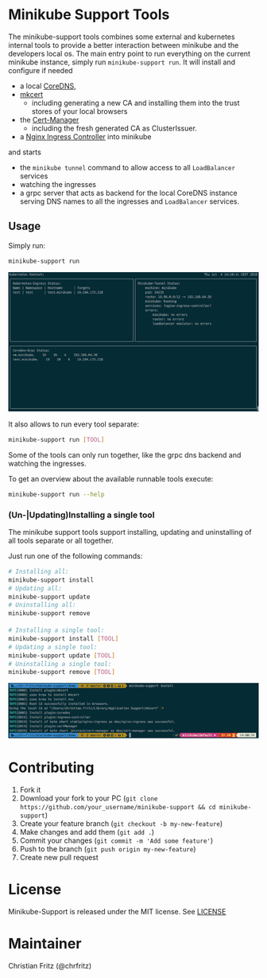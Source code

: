 # Minikube Support Tools

The minikube-support tools combines some external and kubernetes internal tools to provide a better interaction between 
minikube and the developers local os.
The main entry point to run everything on the current minikube instance, simply run `minikube-support run`.
It will install and configure if needed

- a local [CoreDNS](https://coredns.io/),
- [mkcert](https://github.com/FiloSottile/mkcert) 
  - including generating a new CA and installing them into the trust stores of your local browsers
- the [Cert-Manager](https://github.com/jetstack/cert-manager)
  - including the fresh generated CA as ClusterIssuer. 
- a [Nginx Ingress Controller](https://kubernetes.github.io/ingress-nginx/) into minikube

and starts

- the `minikube tunnel` command to allow access to all `LoadBalancer` services
- watching the ingresses
- a grpc server that acts as backend for the local CoreDNS instance serving DNS names to all the ingresses and `LoadBalancer` services.

## Usage

Simply run:

```bash 
minikube-support run
```

![minikube-support run](run.png)

It also allows to run every tool separate:
```bash
minikube-support run [TOOL]
```

Some of the tools can only run together, like the grpc dns backend and watching the ingresses.

To get an overview about the available runnable tools execute:
```bash
minikube-support run --help
```

### (Un-|Updating)Installing a single tool

The minikube support tools support installing, updating and uninstalling of all tools separate or all together.

Just run one of the following commands:

```bash
# Installing all:
minikube-support install
# Updating all:
minikube-support update
# Uninstalling all:
minikube-support remove

# Installing a single tool:
minikube-support install [TOOL]
# Updating a single tool:
minikube-support update [TOOL]
# Uninstalling a single tool:
minikube-support remove [TOOL]
```

![minikube-support install](install_all.png)

# Contributing

1. Fork it
2. Download your fork to your PC (`git clone https://github.com/your_username/minikube-support && cd minikube-support`)
3. Create your feature branch (`git checkout -b my-new-feature`)
4. Make changes and add them (`git add .`)
5. Commit your changes (`git commit -m 'Add some feature'`)
6. Push to the branch (`git push origin my-new-feature`)
7. Create new pull request

# License

Minikube-Support is released under the MIT license. See [LICENSE](https://github.com/chr-fritz/minikube-support/blob/master/LICENSE)

# Maintainer

Christian Fritz (@chrfritz)